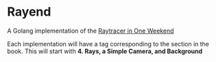 # Rayend

A Golang implementation of the [Raytracer in One Weekend](https://raytracing.github.io/books/RayTracingInOneWeekend.html)

Each implementation will have a tag corresponding to the section in the book. This will start with **4. Rays, a Simple Camera, and Background**
